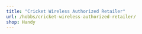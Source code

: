 ```yaml
---
title: "Cricket Wireless Authorized Retailer"
url: /hobbs/cricket-wireless-authorized-retailer/
shop: Handy
---
```

